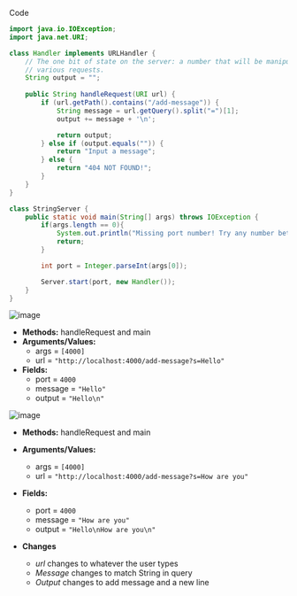 Code

```java
import java.io.IOException;
import java.net.URI;

class Handler implements URLHandler {
    // The one bit of state on the server: a number that will be manipulated by
    // various requests.
    String output = "";
    
    public String handleRequest(URI url) {
        if (url.getPath().contains("/add-message")) {
            String message = url.getQuery().split("=")[1];
            output += message + '\n';

            return output;
        } else if (output.equals("")) {
            return "Input a message";
        } else {
            return "404 NOT FOUND!";
        }
    }
}

class StringServer {
    public static void main(String[] args) throws IOException {
        if(args.length == 0){
            System.out.println("Missing port number! Try any number between 1024 to 49151");
            return;
        }

        int port = Integer.parseInt(args[0]);

        Server.start(port, new Handler());
    }
}
```

![image](https://user-images.githubusercontent.com/63514282/214727849-ab22d6cd-d131-4497-b7ed-30413cc89f4c.png)
- **Methods:** handleRequest and main
- **Arguments/Values:** 
  - args = `[4000]`
  -  url = `"http://localhost:4000/add-message?s=Hello"` 
- **Fields:** 
  - port = `4000`
  - message = `"Hello"`
  - output = `"Hello\n"`
  


![image](https://user-images.githubusercontent.com/63514282/214728423-a1f2d657-cd13-4a9d-84d9-33931dbeabf6.png)
- **Methods:** handleRequest and main
- **Arguments/Values:** 
  - args = `[4000]`
  -  url = `"http://localhost:4000/add-message?s=How are you"`
- **Fields:** 
  - port = `4000`
  - message = `"How are you"`
  - output = `"Hello\nHow are you\n"`

- **Changes**
    - _url_ changes to whatever the user types 
    - _Message_ changes to match String in query
    - _Output_ changes to add message and a new line 
